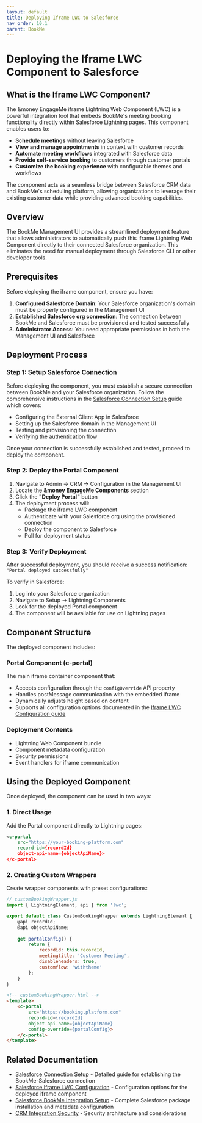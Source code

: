 ```yaml
---
layout: default
title: Deploying Iframe LWC to Salesforce
nav_order: 10.1
parent: BookMe
---
```


# Deploying the Iframe LWC Component to Salesforce

## What is the Iframe LWC Component?

The &money EngageMe iframe Lightning Web Component (LWC) is a powerful integration tool that embeds BookMe's meeting booking functionality directly within Salesforce Lightning pages. This component enables users to:

- **Schedule meetings** without leaving Salesforce
- **View and manage appointments** in context with customer records
- **Automate meeting workflows** integrated with Salesforce data
- **Provide self-service booking** to customers through customer portals
- **Customize the booking experience** with configurable themes and workflows

The component acts as a seamless bridge between Salesforce CRM data and BookMe's scheduling platform, allowing organizations to leverage their existing customer data while providing advanced booking capabilities.

## Overview

The BookMe Management UI provides a streamlined deployment feature that allows administrators to automatically push this iframe Lightning Web Component directly to their connected Salesforce organization. This eliminates the need for manual deployment through Salesforce CLI or other developer tools.

## Prerequisites

Before deploying the iframe component, ensure you have:

1. **Configured Salesforce Domain**: Your Salesforce organization's domain must be properly configured in the Management UI
2. **Established Salesforce org connection**: The connection between BookMe and Salesforce must be provisioned and tested successfully
3. **Administrator Access**: You need appropriate permissions in both the Management UI and Salesforce

## Deployment Process

### Step 1: Setup Salesforce Connection

Before deploying the component, you must establish a secure connection between BookMe and your Salesforce organization. Follow the comprehensive instructions in the [Salesforce Connection Setup](./salesforce-connection-setup.md) guide which covers:
- Configuring the External Client App in Salesforce
- Setting up the Salesforce domain in the Management UI
- Testing and provisioning the connection
- Verifying the authentication flow

Once your connection is successfully established and tested, proceed to deploy the component.

### Step 2: Deploy the Portal Component

1. Navigate to Admin → CRM → Configuration in the Management UI
2. Locate the **&money EngageMe Components** section
3. Click the **"Deploy Portal"** button
4. The deployment process will:
   - Package the iframe LWC component
   - Authenticate with your Salesforce org using the provisioned connection
   - Deploy the component to Salesforce
   - Poll for deployment status

### Step 3: Verify Deployment

After successful deployment, you should receive a success notification: `"Portal deployed successfully"`

To verify in Salesforce:
1. Log into your Salesforce organization
2. Navigate to Setup → Lightning Components
3. Look for the deployed Portal component
4. The component will be available for use on Lightning pages

## Component Structure

The deployed component includes:

### Portal Component (c-portal)
The main iframe container component that:
- Accepts configuration through the `configOverride` API property
- Handles postMessage communication with the embedded iframe
- Dynamically adjusts height based on content
- Supports all configuration options documented in the [Iframe LWC Configuration guide](./salesforce-iframe-lwc.md)

### Deployment Contents
- Lightning Web Component bundle
- Component metadata configuration
- Security permissions
- Event handlers for iframe communication

## Using the Deployed Component

Once deployed, the component can be used in two ways:

### 1. Direct Usage
Add the Portal component directly to Lightning pages:

```xml
<c-portal 
    src="https://your-booking-platform.com"
    record-id={recordId}
    object-api-name={objectApiName}>
</c-portal>
```

### 2. Creating Custom Wrappers
Create wrapper components with preset configurations:

```javascript
// customBookingWrapper.js
import { LightningElement, api } from 'lwc';

export default class CustomBookingWrapper extends LightningElement {
    @api recordId;
    @api objectApiName;
    
    get portalConfig() {
        return {
            recordid: this.recordId,
            meetingtitle: 'Customer Meeting',
            disableheaders: true,
            customflow: 'withtheme'
        };
    }
}
```

```html
<!-- customBookingWrapper.html -->
<template>
    <c-portal 
        src="https://booking.platform.com"
        record-id={recordId}
        object-api-name={objectApiName}
        config-override={portalConfig}>
    </c-portal>
</template>
```


## Related Documentation

- [Salesforce Connection Setup](./salesforce-connection-setup.md) - Detailed guide for establishing the BookMe-Salesforce connection
- [Salesforce Iframe LWC Configuration](./salesforce-iframe-lwc.md) - Configuration options for the deployed iframe component
- [Salesforce BookMe Integration Setup](./salesforce-setup.md) - Complete Salesforce package installation and metadata configuration
- [CRM Integration Security](./crm-integration-security.md) - Security architecture and considerations